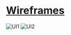 # [Wireframes](https://balsamiq.cloud/sc6js63/pis33fb)
![UI1](https://user-images.githubusercontent.com/97483147/156272673-57c1ef26-f553-40ed-9ea8-1032d25d0e09.png)
![UI2](https://user-images.githubusercontent.com/97483147/156272696-b3238ca5-fa03-4ba9-a48c-6639d246aab6.png)

